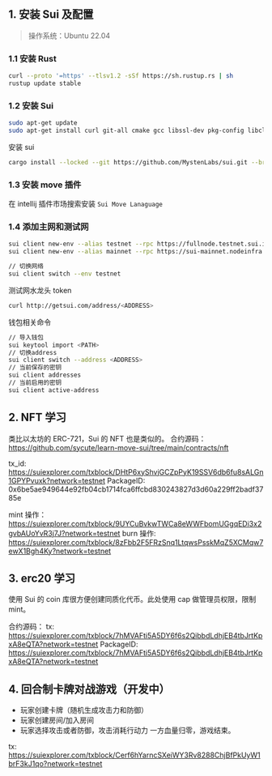 ## 1. 安装 Sui 及配置

> 操作系统：Ubuntu 22.04

### 1.1 安装 Rust

```bash
curl --proto '=https' --tlsv1.2 -sSf https://sh.rustup.rs | sh
rustup update stable
```

### 1.2 安装 Sui

```bash
sudo apt-get update
sudo apt-get install curl git-all cmake gcc libssl-dev pkg-config libclang-dev libpq-dev build-essential
```

安装 sui

```bash
cargo install --locked --git https://github.com/MystenLabs/sui.git --branch testnet sui
```

### 1.3 安装 move 插件

在 intellij 插件市场搜索安装 `Sui Move Lanaguage`

### 1.4 添加主网和测试网

```bash
sui client new-env --alias testnet --rpc https://fullnode.testnet.sui.io:443
sui client new-env --alias mainnet --rpc https://sui-mainnet.nodeinfra.com:443

// 切换网络
sui client switch --env testnet
```

测试网水龙头 token

```bash
curl http://getsui.com/address/<ADDRESS>
```

钱包相关命令

```bash
// 导入钱包
sui keytool import <PATH>
// 切换address
sui client switch --address <ADDRESS>
// 当前保存的密钥
sui client addresses
// 当前启用的密钥
sui client active-address
```

## 2. NFT 学习

类比以太坊的 ERC-721，Sui 的 NFT 也是类似的。
合约源码：https://github.com/sycute/learn-move-sui/tree/main/contracts/nft

tx_id: https://suiexplorer.com/txblock/DHtP6xyShvjGCZpPyK19SSV6db6fu8sALGn1GPYPvuxk?network=testnet
PackageID: 0x6be5ae949644e92fb04cb1714fca6ffcbd830243827d3d60a229ff2badf3785e

mint 操作：https://suiexplorer.com/txblock/9UYCuBvkwTWCa8eWWFbomUGgqEDi3x2gvbAUoYvR3j7J?network=testnet
burn 操作: https://suiexplorer.com/txblock/8zFbb2F5FRzSnq1LtqwsPsskMqZ5XCMqw7ewX1Bgh4Ky?network=testnet

## 3. erc20 学习

使用 Sui 的 coin 库很方便创建同质化代币。此处使用 cap 做管理员权限，限制 mint。

合约源码：
tx: https://suiexplorer.com/txblock/7hMVAFti5A5DY6f6s2QibbdLdhjEB4tbJrtKpxA8eQTA?network=testnet
PackageID: https://suiexplorer.com/txblock/7hMVAFti5A5DY6f6s2QibbdLdhjEB4tbJrtKpxA8eQTA?network=testnet

## 4. 回合制卡牌对战游戏（开发中）

- 玩家创建卡牌（随机生成攻击力和防御）
- 玩家创建房间/加入房间
- 玩家选择攻击或者防御，攻击消耗行动力
  一方血量归零，游戏结束。

tx: https://suiexplorer.com/txblock/Cerf6hYarncSXeiWY3Rv8288ChjBfPkUyW1brF3kJ1qo?network=testnet

